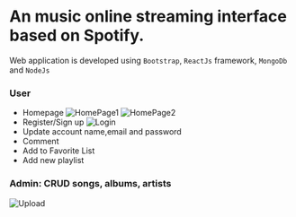 # An music online streaming interface based on Spotify.
Web application is developed using ```Bootstrap```, ```ReactJs``` framework, ```MongoDb``` and ```NodeJs```
### User
- Homepage
![HomePage1](https://firebasestorage.googleapis.com/v0/b/sptf-music-player.appspot.com/o/demo%2Fhome1.png?alt=media&token=0319e083-c985-4a23-8a5e-264d6c5d5174)
![HomePage2](https://firebasestorage.googleapis.com/v0/b/sptf-music-player.appspot.com/o/demo%2Fhome2.png?alt=media&token=c456cd22-3620-4722-84b5-936fc07083c0)
- Register/Sign up
![Login](https://firebasestorage.googleapis.com/v0/b/sptf-music-player.appspot.com/o/demo%2Flogin.png?alt=media&token=65f4a2fb-118a-4e54-8b80-8109558b3bd4)
- Update account name,email and password
- Comment
- Add to Favorite List
- Add new playlist
### Admin: CRUD songs, albums, artists
![Upload](https://firebasestorage.googleapis.com/v0/b/sptf-music-player.appspot.com/o/demo%2Fhome3.png?alt=media&token=726e639f-921a-488a-aac7-885b7118d963)
